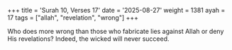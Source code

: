 +++
title = 'Surah 10, Verses 17'
date = '2025-08-27'
weight = 1381
ayah = 17
tags = ["allah", "revelation", "wrong"]
+++

Who does more wrong than those who fabricate lies against Allah or deny His revelations? Indeed, the wicked will never succeed.